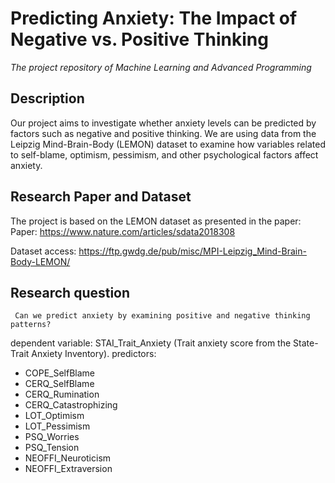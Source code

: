 # Predicting Anxiety: The Impact of Negative vs. Positive Thinking #

*The project repository of Machine Learning and Advanced Programming*

## Description ##
Our project aims to investigate whether anxiety levels can be predicted by factors such as negative and positive thinking. We are using data from the Leipzig Mind-Brain-Body (LEMON) dataset to examine how variables related to self-blame, optimism, pessimism, and other psychological factors affect anxiety.

## Research Paper and Dataset ##
The project is based on the LEMON dataset as presented in the paper:
 Paper:  https://www.nature.com/articles/sdata2018308
 
 Dataset access: https://ftp.gwdg.de/pub/misc/MPI-Leipzig_Mind-Brain-Body-LEMON/

## Research question ##
     Can we predict anxiety by examining positive and negative thinking patterns? 
   
dependent variable: STAI_Trait_Anxiety (Trait anxiety score from the State-Trait Anxiety Inventory).
predictors:
* COPE_SelfBlame
* CERQ_SelfBlame
* CERQ_Rumination
* CERQ_Catastrophizing
* LOT_Optimism
* LOT_Pessimism
* PSQ_Worries
* PSQ_Tension
* NEOFFI_Neuroticism
* NEOFFI_Extraversion 

